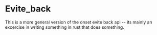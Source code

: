 # Evite_back
This is a more general version of the onset evite back api -- its mainly an excercise in writing something in rust that does something. 
